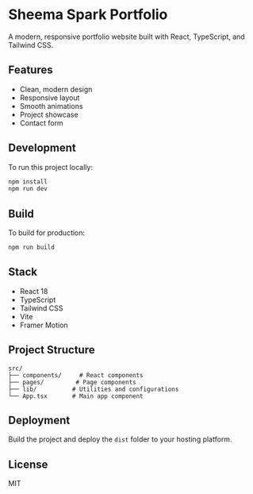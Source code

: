 # Sheema Spark Portfolio

A modern, responsive portfolio website built with React, TypeScript, and Tailwind CSS.

## Features

- Clean, modern design
- Responsive layout
- Smooth animations
- Project showcase
- Contact form

## Development

To run this project locally:

```bash
npm install
npm run dev
```

## Build

To build for production:

```bash
npm run build
```

## Stack

- React 18
- TypeScript
- Tailwind CSS
- Vite
- Framer Motion

## Project Structure

```
src/
├── components/     # React components
├── pages/         # Page components
├── lib/          # Utilities and configurations
└── App.tsx       # Main app component
```

## Deployment

Build the project and deploy the `dist` folder to your hosting platform.

## License

MIT
